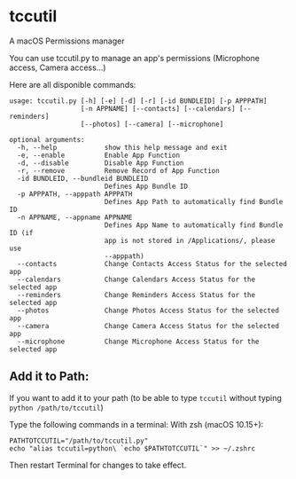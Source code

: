 # tccutil
A macOS Permissions manager

You can use tccutil.py to manage an app's permissions (Microphone access, Camera access...)

Here are all disponible commands:
```
usage: tccutil.py [-h] [-e] [-d] [-r] [-id BUNDLEID] [-p APPPATH]
                  [-n APPNAME] [--contacts] [--calendars] [--reminders]
                  [--photos] [--camera] [--microphone]

optional arguments:
  -h, --help            show this help message and exit
  -e, --enable          Enable App Function
  -d, --disable         Disable App Function
  -r, --remove          Remove Record of App Function
  -id BUNDLEID, --bundleid BUNDLEID
                        Defines App Bundle ID
  -p APPPATH, --apppath APPPATH
                        Defines App Path to automatically find Bundle ID
  -n APPNAME, --appname APPNAME
                        Defines App Name to automatically find Bundle ID (if
                        app is not stored in /Applications/, please use
                        --apppath)
  --contacts            Change Contacts Access Status for the selected app
  --calendars           Change Calendars Access Status for the selected app
  --reminders           Change Reminders Access Status for the selected app
  --photos              Change Photos Access Status for the selected app
  --camera              Change Camera Access Status for the selected app
  --microphone          Change Microphone Access Status for the selected app
```

## Add it to Path:

If you want to add it to your path (to be able to type ``tccutil`` without typing ``python /path/to/tccutil``)

Type the following commands in a terminal:
With zsh (macOS 10.15+):
```
PATHTOTCCUTIL="/path/to/tccutil.py"
echo "alias tccutil=python\ `echo $PATHTOTCCUTIL`" >> ~/.zshrc
```
Then restart Terminal for changes to take effect.
